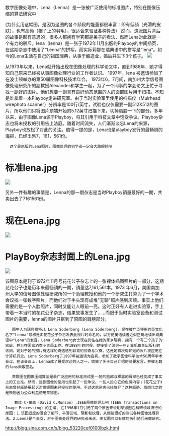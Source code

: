 数字图像处理中，Lena（Lenna）是一张被广泛使用的标准图片，特别在图像压缩的算法研究中

(为什么用这幅图，是因为这图的各个频段的能量都很丰富：即有低频（光滑的皮肤），也有高频（帽子上的羽毛），很适合来验证各种算法）
       然而，这张图片背后的故事是颇有意思的，很多人都抱有学究都是呆子的看法，然而Lena对此就是一个有力的驳斥。lena（lenna）是一张于1972年11月出版的Playboy的中间插页，在这期杂志中使用了“Lenna”的拼写，而实际莉娜在瑞典语中的拼写是“lena”。如今的Lena生活在自己的祖国瑞典，从事于酿造业，婚后并生下3个孩子。
![](https://img2018.cnblogs.com/blog/1446249/202001/1446249-20200127222402609-453023493.png)

从1973年以来，Lena就开始出现在图像处理的科学论文中，直到1988年，她才得知自己原来已经被从事图像处理行业的工作者认识。 1997年，lena 被邀请参加了在波士顿举办的第50届图像科技技术年会。
       1973年6，7月间，南加州大学信号图像处理研究所的副教授Alexander和学生一起，为了一个同事的学会论文正忙于寻找一副好的图片。他们想要一副具有良好动态范围的人的面部图片用于扫描。不知是谁拿着一本Playboy走进研究室。由于当时实验室里使用的扫描仪（Muirhead wirephoto scanner）分辨率是100行/英寸，试验也仅仅需要一副512X512的图片，所以他们只将图片顶端开始的5.12英寸扫描下来，切掉肩膀一下的部分。多年以来，由于图像Lena源于Playboy，将其引用于科技文章中饱受争议。Playboy杂志也将未授权的引用告上法庭。随着时间流失，人们渐渐淡忘Lena的来源，Playboy也放松了对此的关注。值得一提的是，Lena也是playboy发行的最畅销的海报，已经出售7，161，561份。

      这个是原版的Lena照片，图像处理的初学者一定会大跌眼镜吧

# 标准lena.jpg
![](https://img2018.cnblogs.com/blog/1446249/202001/1446249-20200127222326731-959610682.png)

另外一件有趣的事情是，Lenna的那一期杂志是当时Playboy销量最好的一期，共卖出去了7161561份。

# 现在Lena.jpg
![](https://img2018.cnblogs.com/blog/1446249/202001/1446249-20200127222434959-256760204.png)


# PlayBoy杂志封面上的Lena.jpg
![](https://img2018.cnblogs.com/blog/1446249/202001/1446249-20200127222256923-1443849545.png)

该图原本是刊于1972年11月号花花公子杂志上的一张裸体插图照片的一部分，这期花花公子也是历年来最畅销的一期，销量达7,161,561本。1973 年6月，美国南加州大学的信号图像处理研究所的一个助理教授和他的一个研究生打算为了一个学术会议找一张数字照片，而他们对于手头现有成堆"无聊"照片感到厌烦。事实上他们需要的是一个人脸照片，同时又能让人眼前一亮。这时正好有人走进实验室，手上带着一本当时的花花公子杂志，结果故事发生了……而限于当时实验室设备和测试图片的需要，lenna的图片只抠到了原图的肩膀部分。

       图中人为瑞典模特儿 Lena Soderberg (Lena Söderberg)。现在被广泛使用的英文化名字"Lenna"最初是由花花公子杂志发表此照片时命名的，以方便英语读者近似正确地读出瑞典语中"Lena"的发音。Lena Soderberg女士现在仍住在她的家乡瑞典，拥有一个有三个孩子的家庭，并且在国家酒类专卖局工作。在1988年的时候，她接受了瑞典一些计算机相关出版社的访问，她对于她的照片有这样的奇遇感到非常的惊奇与兴奋。这是她首次得知她的照片被应用在计算机行业。Lena Soderberg于1997年被邀请为嘉宾，参加了数字图像科学技术50周年学术会议。在该会议上，Lenna成了最受欢迎的人之一，她做了关于自己介绍的简要发言，并被无数的fans索取签名。 

       莱娜图在图像压缩算法是最广泛应用的标准测试图——她的脸部与裸露的肩部已经变成了事实上的工业准。然而，这张图像的使用也引起了一些争议。一些人担心它的色情内容；《花花公子》杂志曾经威胁要起诉对莱娜图未经授权的使用。不过这家杂志已经放弃了这种威胁，取而代之的是鼓励因为公众利益使用莱娜图。

        戴维·C·蒙森（David C.Munson）,IEEE图像处理汇刊（IEEE Transactions on Image Processing）的主编, 在1996年1月引用了两个原因来说明莱娜图在科研领域流行的原因：1.该图适度的混合了细节、平滑区域、阴影和纹理，从而能很好的测试各种图像处理算法。2.Lenna是个美女，对于图象处理界的研究者来说，美女图可以有效的吸引他们来做研究。



http://blog.sina.com.cn/s/blog_53220cef0100lbzk.html